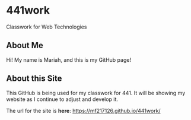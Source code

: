 # 441work
Classwork for Web Technologies

## About Me
Hi! My name is Mariah, and this is my GitHub page!
## About this Site
This GitHub is being used for my classwork for 441. It will be showing my website as I continue to adjust and develop it.

The url for the site is **here**:
https://mf217126.github.io/441work/
